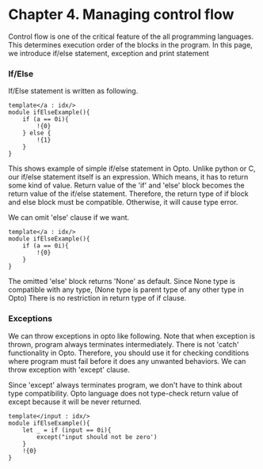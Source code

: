 # Chapter 4. Managing control flow

Control flow is one of the critical feature of the all programming languages. This determines execution order of the blocks in the program.
In this page, we introduce if/else statement, exception and print statement

### If/Else 
If/Else statement is written as following.
```
template</a : idx/>
module ifElseExample(){
    if (a == 0i){
        !{0}
    } else {
        !{1}
    }
}
```
This shows example of simple if/else statement in Opto. Unlike python or C, our if/else statement itself is an expression. Which means, it has to return some kind of value. Return value of the 'if' and 'else' block becomes the return value of the if/else statement. Therefore, the return type of if block and else block must be compatible. Otherwise, it will cause type error.

We can omit 'else' clause if we want. 
```
template</a : idx/>
module ifElseExample(){
    if (a == 0i){
        !{0}
    }
}
```
The omitted 'else' block returns 'None' as default. Since None type is compatible with any type, (None type is parent type of any other type in Opto) There is no restriction in return type of if clause.

### Exceptions
We can throw exceptions in opto like following. Note that when exception is thrown, program always terminates intermediately. There is not 'catch' functionality in Opto. Therefore, you should use it for checking conditions where program must fail before it does any unwanted behaviors. We can throw exception with 'except' clause.

Since 'except' always terminates program, we don't have to think about type compatibility. Opto language does not type-check return value of except because it will be never returned.

```
template</input : idx/>
module ifElseExample(){
    let _ = if (input == 0i){
        except("input should not be zero')
    }
    !{0}
}
```